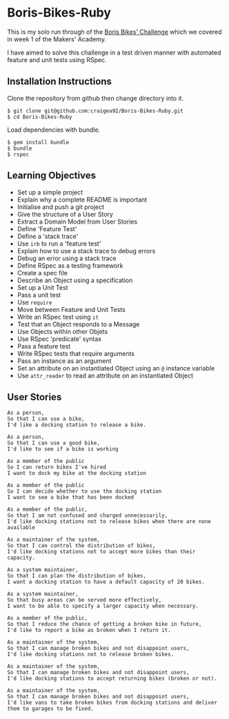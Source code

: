 # Boris-Bikes-Ruby

This is my solo run through of the [Boris Bikes' Challenge](https://github.com/makersacademy/course/blob/master/boris_bikes/0_challenge_map.md) which we covered in week 1 of the Makers' Academy. 

I have aimed to solve this challenge in a test driven manner with automated feature and unit tests using RSpec.

## Installation Instructions

Clone the repository from github then change directory into it.

```
$ git clone git@github.com:craigea92/Boris-Bikes-Ruby.git
$ cd Boris-Bikes-Ruby
```

Load dependencies with bundle.

```
$ gem install bundle
$ bundle
$ rspec
```

## Learning Objectives

* Set up a simple project
* Explain why a complete README is important
* Initialise and push a git project
* Give the structure of a User Story
* Extract a Domain Model from User Stories
* Define 'Feature Test'
* Define a 'stack trace'
* Use `irb` to run a 'feature test'
* Explain how to use a stack trace to debug errors
* Debug an error using a stack trace
* Define RSpec as a testing framework
* Create a spec file
* Describe an Object using a specification
* Set up a Unit Test
* Pass a unit test
* Use `require`
* Move between Feature and Unit Tests
* Write an RSpec test using `it`
* Test that an Object responds to a Message
* Use Objects within other Objets
* Use RSpec 'predicate' syntax
* Pass a feature test
* Write RSpec tests that require arguments
* Pass an instance as an argument
* Set an attribute on an instantiated Object using an `@` instance variable
* Use `attr_reader` to read an attribute on an instantiated Object


## User Stories

```
As a person,
So that I can use a bike,
I'd like a docking station to release a bike.

As a person,
So that I can use a good bike,
I'd like to see if a bike is working

As a member of the public
So I can return bikes I've hired
I want to dock my bike at the docking station

As a member of the public
So I can decide whether to use the docking station
I want to see a bike that has been docked

As a member of the public,
So that I am not confused and charged unnecessarily,
I'd like docking stations not to release bikes when there are none available

As a maintainer of the system,
So that I can control the distribution of bikes,
I'd like docking stations not to accept more bikes than their capacity.

As a system maintainer,
So that I can plan the distribution of bikes,
I want a docking station to have a default capacity of 20 bikes.

As a system maintainer,
So that busy areas can be served more effectively,
I want to be able to specify a larger capacity when necessary.

As a member of the public,
So that I reduce the chance of getting a broken bike in future,
I'd like to report a bike as broken when I return it.

As a maintainer of the system,
So that I can manage broken bikes and not disappoint users,
I'd like docking stations not to release broken bikes.

As a maintainer of the system,
So that I can manage broken bikes and not disappoint users,
I'd like docking stations to accept returning bikes (broken or not).

As a maintainer of the system,
So that I can manage broken bikes and not disappoint users,
I'd like vans to take broken bikes from docking stations and deliver them to garages to be fixed.
```


